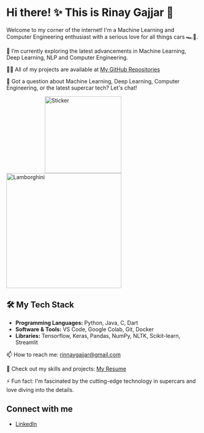 # Hi there! ✨ This is Rinay Gajjar 🚀
Welcome to my corner of the internet! I'm a Machine Learning and Computer Engineering enthusiast with a serious love for all things cars 🏎️💨.

🌱 I’m currently exploring the latest advancements in Machine Learning, Deep Learning, NLP and Computer Engineering.

👨‍💻 All of my projects are available at [My GitHub Repositories](https://github.com/RinayGajjar?tab=repositories)

💬 Got a question about Machine Learning, Deep Learning, Computer Engineering, or the latest supercar tech? Let's chat!
<p align="centre">
  <img src="https://encrypted-tbn0.gstatic.com/images?q=tbn:ANd9GcSK1eAAnc1yYp08sSsmDajwaZAe3ofLUQnpUw&s" alt="Sticker" width="200" style="display: inline-block; margin-left: 100px"/>
  <img src="https://giffiles.alphacoders.com/990/99022.gif" alt="Lamborghini" width="300"/>
</p>

## 🛠️ My Tech Stack
- **Programming Languages:** Python, Java, C, Dart
- **Software & Tools:** VS Code, Google Colab, Git, Docker
- **Libraries:** Tensorflow, Keras, Pandas, NumPy, NLTK, Scikit-learn, Streamlit 

📫 How to reach me: rinnaygajjar@gmail.com

📄 Check out my skills and projects: [My Resume](https://drive.google.com/file/d/17wPEQGf8exfnjcH2V5oMLhxYzNQF1YUl/view?usp=sharing)

⚡ Fun fact: I'm fascinated by the cutting-edge technology in supercars and love diving into the details.

## Connect with me
- [LinkedIn](https://www.linkedin.com/in/rinay-gajjar/)
